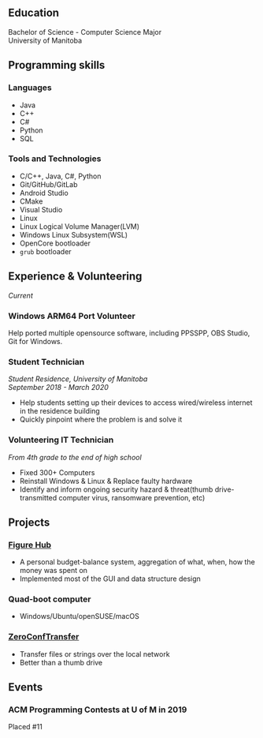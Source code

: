 ## Education
Bachelor of Science - Computer Science Major  
University of Manitoba  

## Programming skills
### Languages
- Java
- C++
- C#
- Python
- SQL

### Tools and Technologies
- C/C++, Java, C#, Python
- Git/GitHub/GitLab
- Android Studio
- CMake
- Visual Studio
- Linux
- Linux Logical Volume Manager(LVM)
- Windows Linux Subsystem(WSL)
- OpenCore bootloader
- `grub` bootloader

## Experience & Volunteering
*Current*
### Windows ARM64 Port Volunteer
Help ported multiple opensource software, including PPSSPP, OBS Studio, Git for Windows.

### Student Technician
*Student Residence, University of Manitoba*\
*September 2018 - March 2020*

- Help students setting up their devices to access wired/wireless internet in the residence building
- Quickly pinpoint where the problem is and solve it

### Volunteering IT Technician
*From 4th grade to the end of high school*

- Fixed 300+ Computers
- Reinstall Windows & Linux & Replace faulty hardware
- Identify and inform ongoing security hazard & threat(thumb drive-transmitted computer virus, ransomware prevention, etc)

## Projects
### [Figure Hub](https://github.com/tommyvct/FigureHub_3350)
- A personal budget-balance system, aggregation of what, when, how the money was spent on
- Implemented most of the GUI and data structure design

### Quad-boot computer
- Windows/Ubuntu/openSUSE/macOS

### [ZeroConfTransfer](https://github.com/tommyvct/ZeroConfTransfer)
- Transfer files or strings over the local network
- Better than a thumb drive

## Events
### ACM Programming Contests at U of M in 2019
Placed #11
